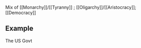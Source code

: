 Mix of [[Monarchy]]/[[Tyranny]] ; [[Oligarchy]]/[[Aristocracy]]; [[Democracy]] 

## Example
The US Govt